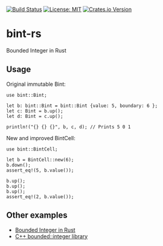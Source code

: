 [![Build Status](https://github.com/electronicpanopticon/bint-rs/actions/workflows/CI.yaml/badge.svg)](https://github.com/electronicpanopticon/bint-rs/actions/workflows/CI.yaml)
[![License: MIT](https://img.shields.io/badge/license-MIT-blue?style=flat-square)](https://github.com/electronicpanopticon/bint-rs/blob/main/LICENSE)
[![Crates.io Version](https://img.shields.io/crates/v/bint.svg)](https://crates.io/crates/bint)

# bint-rs

Bounded Integer in Rust

## Usage

Original immutable Bint:

```
use bint::Bint;

let b: bint::Bint = bint::Bint {value: 5, boundary: 6 };
let c: Bint = b.up();
let d: Bint = c.up();

println!("{} {} {}", b, c, d); // Prints 5 0 1
```

New and improved BintCell:

```
use bint::BintCell;

let b = BintCell::new(6);
b.down();
assert_eq!(5, b.value());

b.up();
b.up();
b.up();
assert_eq!(2, b.value());
```

## Other examples
* [Bounded Integer in Rust](https://github.com/programble/bounded-integer)
* [C++ bounded::integer library](http://doublewise.net/c++/bounded/)
